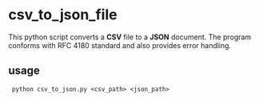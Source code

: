 # csv_to_json_file

This python script converts a **CSV** file to a **JSON** document. The program conforms with RFC 4180 standard and also provides error handling.

## usage

     python csv_to_json.py <csv_path> <json_path>
